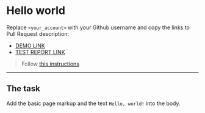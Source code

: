 # Hello world
Replace `<your_account>` with your Github username and copy the links to Pull Request description:
  - [DEMO LINK](https://kreisberg.github.io/layout_hello-world/) <br>
  - [TEST REPORT LINK](https://kreisberg.github.io/layout_hello-world/report/html_report/)

> Follow [this instructions](https://mate-academy.github.io/layout_task-guideline/#how-to-solve-the-layout-tasks-on-github)
___

## The task
Add the basic page markup and the text `Hello, world!` into the body.
